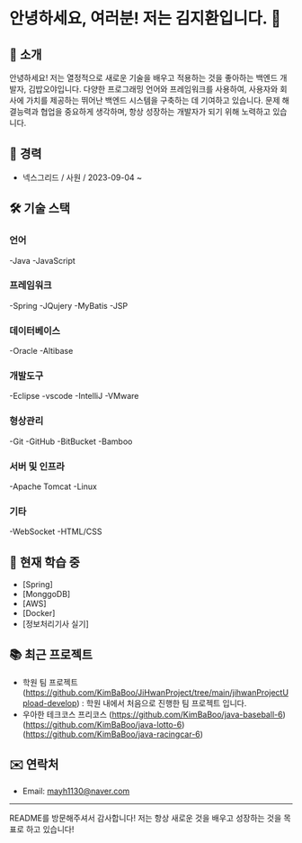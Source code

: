# 안녕하세요, 여러분! 저는 김지환입니다. 🚀

## 📜 소개
안녕하세요! 저는 열정적으로 새로운 기술을 배우고 적용하는 것을 좋아하는 백엔드 개발자, 김밥오야입니다. 다양한 프로그래밍 언어와 프레임워크를 사용하여, 사용자와 회사에 가치를 제공하는 뛰어난 백엔드 시스템을 구축하는 데 기여하고 있습니다. 문제 해결능력과 협업을 중요하게 생각하며, 항상 성장하는 개발자가 되기 위해 노력하고 있습니다.

## 💼 경력
- 넥스그리드 / 사원 / 2023-09-04 ~

## 🛠 기술 스택
### 언어
-Java
-JavaScript
### 프레임워크
-Spring
-JQujery
-MyBatis
-JSP
### 데이터베이스
-Oracle
-Altibase
### 개발도구
-Eclipse
-vscode
-IntelliJ
-VMware
### 형상관리
-Git
-GitHub
-BitBucket
-Bamboo
### 서버 및 인프라
-Apache Tomcat
-Linux
### 기타
-WebSocket
-HTML/CSS
## 🌱 현재 학습 중
- [Spring]
- [MonggoDB]
- [AWS]
- [Docker]
- [정보처리기사 실기]
  
## 📚 최근 프로젝트
- 학원 팀 프로젝트 (https://github.com/KimBaBoo/JiHwanProject/tree/main/jihwanProjectUpload-develop) : 학원 내에서 처음으로 진행한 팀 프로젝트 입니다.
- 우아한 테크코스 프리코스 (https://github.com/KimBaBoo/java-baseball-6) 
                         (https://github.com/KimBaBoo/java-lotto-6)
                         (https://github.com/KimBaBoo/java-racingcar-6)

## ✉️ 연락처
- Email: mayh1130@naver.com


---

README를 방문해주셔서 감사합니다! 저는 항상 새로운 것을 배우고 성장하는 것을 목표로 하고 있습니다!
